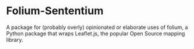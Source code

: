 
# Folium-Sententium

A package for (probably overly) opinionated or elaborate uses of folium, a Python package that wraps Leaflet.js, the popular Open Source mapping library.
